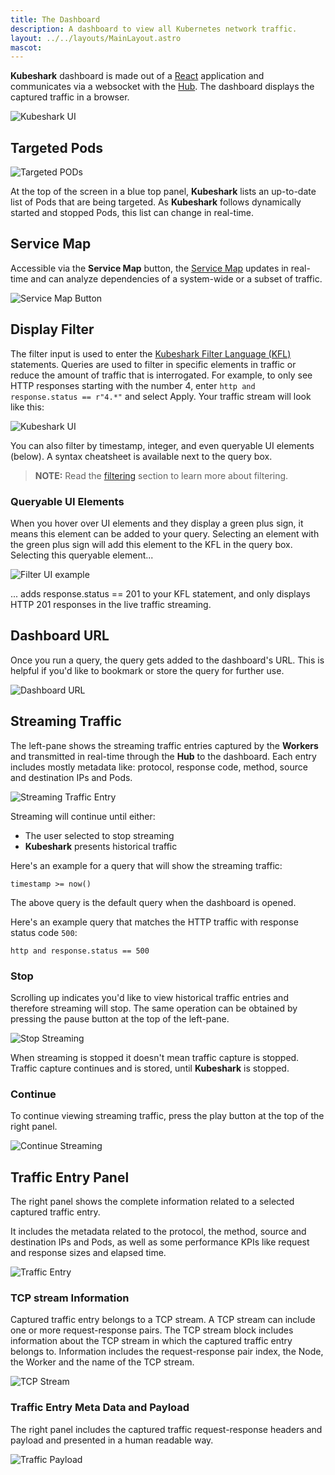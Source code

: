 ```yaml
---
title: The Dashboard
description: A dashboard to view all Kubernetes network traffic.
layout: ../../layouts/MainLayout.astro
mascot:
---
```


**Kubeshark** dashboard is made out of a [React](https://reactjs.org/) application and communicates via a websocket with the [Hub](/en/anatomy_of_kubeshark#hub). The dashboard displays the captured traffic in a browser.

![**Kubeshark** UI](/ui-full.png)

## Targeted Pods

![Targeted PODs](/targets.png)

At the top of the screen in a blue top panel, **Kubeshark** lists an up-to-date list of Pods that are being targeted. As **Kubeshark** follows dynamically started and stopped Pods, this list can change in real-time.

## Service Map

Accessible via the **Service Map** button, the [Service Map](/en/service_map) updates in real-time and can analyze dependencies of a system-wide or a subset of traffic.

![Service Map Button](/service-map-button.png)

## Display Filter

The filter input is used to enter the [Kubeshark Filter Language (KFL)](/en/filtering#kfl-syntax-reference) statements. Queries are used to filter in specific elements in traffic or reduce the amount of traffic that is interrogated. For example, to only see HTTP responses starting with the number 4, enter `http and response.status == r"4.*"` and select Apply. Your traffic stream will look like this:

![Kubeshark UI](/ks-filter-applied.png)

You can also filter by timestamp, integer, and even queryable UI elements (below). A syntax cheatsheet is available next to the query box.

> **NOTE:** Read the [filtering](/en/filtering) section to learn more about filtering.

### Queryable UI Elements

When you hover over UI elements and they display a green plus sign, it means this element can be added to your query. Selecting an element with the green plus sign will add this element to the KFL in the query box. Selecting this queryable element...

![Filter UI example](/filter-ui-example.png)

... adds response.status == 201 to your KFL statement, and only displays HTTP 201 responses in the live traffic streaming.

## Dashboard URL

Once you run a query, the query gets added to the dashboard's URL. This is helpful if you'd like to bookmark or store the query for further use.

![Dashboard URL](/web-ui-url.png)

## Streaming Traffic

The left-pane shows the streaming traffic entries captured by the **Workers** and transmitted in real-time through the **Hub** to the dashboard. Each entry includes mostly metadata like: protocol, response code, method, source and destination IPs and Pods.

![Streaming Traffic Entry](/entry.png)

Streaming will continue until either:
- The user selected to stop streaming
- **Kubeshark** presents historical traffic

Here's an example for a query that will show the streaming traffic:

```
timestamp >= now()
```

The above query is the default query when the dashboard is opened.

Here's an example query that matches the HTTP traffic with response status code `500`:

```
http and response.status == 500
```

### Stop

Scrolling up indicates you'd like to view historical traffic entries and therefore streaming will stop. The same operation can be obtained by pressing the pause button at the top of the left-pane.

![Stop Streaming](/stop-streaming.png)

When streaming is stopped it doesn't mean traffic capture is stopped. Traffic capture continues and is stored, until **Kubeshark** is stopped.

### Continue

To continue viewing streaming traffic, press the play button at the top of the right panel.

![Continue Streaming](/play.png)

## Traffic Entry Panel

The right panel shows the complete information related to a selected captured traffic entry.

It includes the metadata related to the protocol, the method, source and destination IPs and Pods, as well as some performance KPIs like request and response sizes and elapsed time.

![Traffic Entry](/traffic-entry.png)

### TCP stream Information

Captured traffic entry belongs to a TCP stream. A TCP stream can include one or more request-response pairs. The TCP stream block includes information about the TCP stream in which the captured traffic entry belongs to. Information includes the request-response pair index, the Node, the Worker and the name of the TCP stream.

![TCP Stream](/tcp-stream.png)

### Traffic Entry Meta Data and Payload

The right panel includes the captured traffic request-response headers and payload and presented in a human readable way.

![Traffic Payload](/traffic-payload.png)

